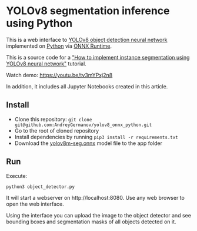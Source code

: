 # YOLOv8 segmentation inference using Python

This is a web interface to [YOLOv8 object detection neural network](https://ultralytics.com/yolov8) 
implemented on [Python](https://www.python.org) via [ONNX Runtime](https://onnxruntime.ai/docs/get-started/with-python.html).

This is a source code for a ["How to implement instance segmentation using YOLOv8 neural network"](https://dev.to/andreygermanov/how-to-implement-instance-segmentation-using-yolov8-neural-network-3if9) tutorial.

Watch demo: https://youtu.be/tv3mYPxj2n8

In addition, it includes all Jupyter Notebooks created in this article.

## Install

* Clone this repository: `git clone git@github.com:AndreyGermanov/yolov8_onnx_python.git`
* Go to the root of cloned repository
* Install dependencies by running `pip3 install -r requirements.txt`
* Download the [yolov8m-seg.onnx](https://drive.google.com/file/d/1uG1nagxQoyvcHfUYXcNDXJCvglsz7rdT/view?usp=sharing) model file to the app folder

## Run

Execute:

```
python3 object_detector.py
```

It will start a webserver on http://localhost:8080. Use any web browser to open the web interface.

Using the interface you can upload the image to the object detector and see bounding boxes and segmentation masks 
of all  objects detected on it.